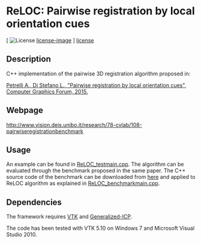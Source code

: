 # ReLOC: Pairwise registration by local orientation cues

[ ![License] [license-image] ] [license]

[license-image]: https://img.shields.io/badge/license-gpl-green.svg?style=flat
[license]: https://github.com/aliosciapetrelli/ReLOC/blob/master/LICENSE

Description
-----------
C++ implementation of the pairwise 3D registration algorithm proposed in:

[Petrelli A., Di Stefano L., "Pairwise registration by local orientation cues", Computer Graphics Forum, 2015.](http://onlinelibrary.wiley.com/doi/10.1111/cgf.12732/epdf)

Webpage
-----------
http://www.vision.deis.unibo.it/research/78-cvlab/108-pairwiseregistrationbenchmark

Usage
-----------
An example can be found in [ReLOC_testmain.cpp](https://github.com/aliosciapetrelli/ReLOC/blob/master/ReLOC_testmain.cpp).
The algorithm can be evaluated through the benchmark proposed in the same paper. The C++ source code of the benchmark can be downloaded from [here](https://github.com/aliosciapetrelli/Pairwise3DRegistrationEvaluation) and applied to ReLOC algorithm as explained in [ReLOC_benchmarkmain.cpp](https://github.com/aliosciapetrelli/ReLOC/blob/master/ReLOC_benchmarkmain.cpp).

Dependencies
-----------
The framework requires [VTK](http://www.vtk.org/) and [Generalized-ICP](http://www.robots.ox.ac.uk/~avsegal/generalized_icp.html).

The code has been tested with VTK 5.10 on Windows 7 and Microsoft Visual Studio 2010.